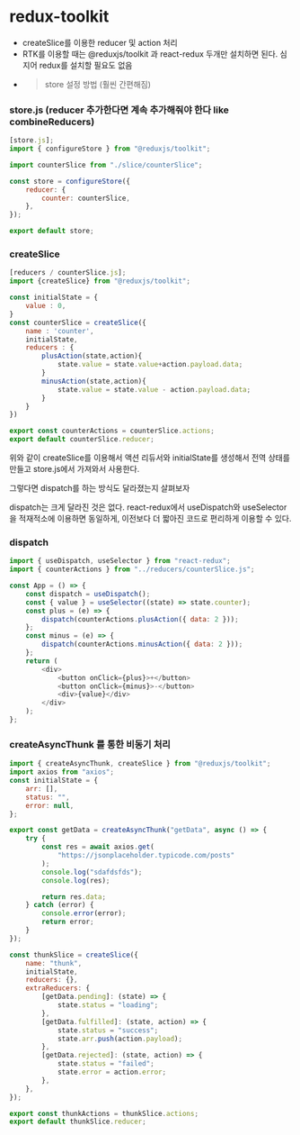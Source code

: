 # redux-toolkit

-   createSlice를 이용한 reducer 및 action 처리
-   RTK를 이용할 때는 @reduxjs/toolkit 과 react-redux 두개만 설치하면 된다. 심지어 redux를 설치할 필요도 없음
-   > store 설정 방법 (훨씬 간편해짐)

### store.js (reducer 추가한다면 계속 추가해줘야 한다 like combineReducers)

```javascript
[store.js];
import { configureStore } from "@reduxjs/toolkit";

import counterSlice from "./slice/counterSlice";

const store = configureStore({
    reducer: {
        counter: counterSlice,
    },
});

export default store;
```

### createSlice

```javascript
[reducers / counterSlice.js];
import {createSlice} from "@reduxjs/toolkit";

const initialState = {
    value : 0,
}
const counterSlice = createSlice({
    name : 'counter',
    initialState,
    reducers : {
        plusAction(state,action){
            state.value = state.value+action.payload.data;
        }
        minusAction(state,action){
            state.value = state.value - action.payload.data;
        }
    }
})

export const counterActions = counterSlice.actions;
export default counterSlice.reducer;
```

위와 같이 createSlice를 이용해서 액션 리듀서와 initialState를 생성해서 전역 상태를 만들고 store.js에서 가져와서 사용한다.

그렇다면 dispatch를 하는 방식도 달라졌는지 살펴보자

dispatch는 크게 달라진 것은 없다. react-redux에서 useDispatch와 useSelector을 적재적소에 이용하면 동일하게, 이전보다 더 짧아진 코드로 편리하게 이용할 수 있다.

### dispatch

```javascript
import { useDispatch, useSelector } from "react-redux";
import { counterActions } from "../reducers/counterSlice.js";

const App = () => {
    const dispatch = useDispatch();
    const { value } = useSelector((state) => state.counter);
    const plus = (e) => {
        dispatch(counterActions.plusAction({ data: 2 }));
    };
    const minus = (e) => {
        dispatch(counterActions.minusAction({ data: 2 }));
    };
    return (
        <div>
            <button onClick={plus}>+</button>
            <button onClick={minus}>-</button>
            <div>{value}</div>
        </div>
    );
};
```

### createAsyncThunk 를 통한 비동기 처리

```javascript
import { createAsyncThunk, createSlice } from "@reduxjs/toolkit";
import axios from "axios";
const initialState = {
    arr: [],
    status: "",
    error: null,
};

export const getData = createAsyncThunk("getData", async () => {
    try {
        const res = await axios.get(
            "https://jsonplaceholder.typicode.com/posts"
        );
        console.log("sdafdsfds");
        console.log(res);

        return res.data;
    } catch (error) {
        console.error(error);
        return error;
    }
});

const thunkSlice = createSlice({
    name: "thunk",
    initialState,
    reducers: {},
    extraReducers: {
        [getData.pending]: (state) => {
            state.status = "loading";
        },
        [getData.fulfilled]: (state, action) => {
            state.status = "success";
            state.arr.push(action.payload);
        },
        [getData.rejected]: (state, action) => {
            state.status = "failed";
            state.error = action.error;
        },
    },
});

export const thunkActions = thunkSlice.actions;
export default thunkSlice.reducer;
```
